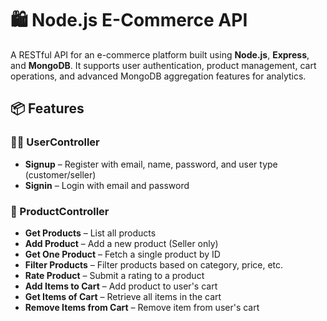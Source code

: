 # 🛍️ Node.js E-Commerce API

A RESTful API for an e-commerce platform built using **Node.js**, **Express**, and **MongoDB**. It supports user authentication, product management, cart operations, and advanced MongoDB aggregation features for analytics.


## 📦 Features

### 🧑‍💼 UserController
- **Signup** – Register with email, name, password, and user type (customer/seller)
- **Signin** – Login with email and password

### 🛒 ProductController
- **Get Products** – List all products
- **Add Product** – Add a new product (Seller only)
- **Get One Product** – Fetch a single product by ID
- **Filter Products** – Filter products based on category, price, etc.
- **Rate Product** – Submit a rating to a product
- **Add Items to Cart** – Add product to user's cart
- **Get Items of Cart** – Retrieve all items in the cart
- **Remove Items from Cart** – Remove item from user's cart
